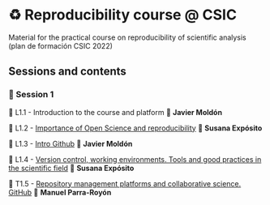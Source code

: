 # :recycle: Reproducibility course @ CSIC

Material for the practical course on reproducibility of scientific analysis (plan de formación CSIC 2022)

## Sessions and contents

### :rocket: Session 1

:beginner: L1.1 - Introduction to the course and platform :pill: **Javier Moldón**

:beginner: L1.2 - [Importance of Open Science and reproducibility](session1/L2.1_Intro_Ciencia_Abierta/OpenScience_Intro_CursoCSIC_Mar2022.pdf) :pill: **Susana Expósito**

:beginner: L1.3 - [Intro Github](session1/T1.3_introduction_github/curso_CSIC_S1_T1.3_intro_github.pdf) :pill: **Javier Moldón**

:beginner: L1.4 - [Version control, working environments. Tools and good practices in the scientific field](session1/L1.4_Ciencia_Abierta_en_la_practica/OpenScience_EnLaPractica_CursoCSIC_Mar2022.pdf) :pill: **Susana Expósito**

:beginner: T1.5 - [Repository management platforms and collaborative science. GitHub](session1/T1.5_github_repositories/README.md) :pill: **Manuel Parra-Royón**
